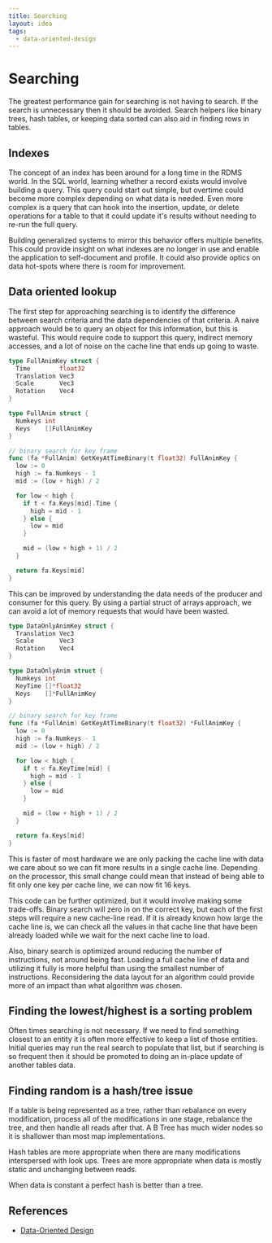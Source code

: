 ```yaml
---
title: Searching
layout: idea
tags:
  - data-oriented-design
---
```


# Searching

The greatest performance gain for searching is not having to search. If the
search is unnecessary then it should be avoided. Search helpers like binary
trees, hash tables, or keeping data sorted can also aid in finding rows in
tables.

## Indexes

The concept of an index has been around for a long time in the RDMS world. In
the SQL world, learning whether a record exists would involve building a query.
This query could start out simple, but overtime could become more complex
depending on what data is needed. Even more complex is a query that can hook
into the insertion, update, or delete operations for a table to that it could
update it's results without needing to re-run the full query.

Building generalized systems to mirror this behavior offers multiple benefits.
This could provide insight on what indexes are no longer in use and enable the
application to self-document and profile. It could also provide optics on data
hot-spots where there is room for improvement.

## Data oriented lookup

The first step for approaching searching is to identify the difference between
search criteria and the data dependencies of that criteria. A naive approach
would be to query an object for this information, but this is wasteful. This
would require code to support this query, indirect memory accesses, and a lot of
noise on the cache line that ends up going to waste.

```go
type FullAnimKey struct {
  Time        float32
  Translation Vec3
  Scale       Vec3
  Rotation    Vec4
}

type FullAnim struct {
  Numkeys int
  Keys    []FullAnimKey
}

// binary search for key frame
func (fa *FullAnim) GetKeyAtTimeBinary(t float32) FullAnimKey {
  low := 0
  high := fa.Numkeys - 1
  mid := (low + high) / 2

  for low < high {
    if t < fa.Keys[mid].Time {
      high = mid - 1
    } else {
      low = mid
    }

    mid = (low + high + 1) / 2
  }

  return fa.Keys[mid]
}
```

This can be improved by understanding the data needs of the producer and
consumer for this query. By using a partial struct of arrays approach, we can
avoid a lot of memory requests that would have been wasted.

```go
type DataOnlyAnimKey struct {
  Translation Vec3
  Scale       Vec3
  Rotation    Vec4
}

type DataOnlyAnim struct {
  Numkeys int
  KeyTime []*float32
  Keys    []*FullAnimKey
}

// binary search for key frame
func (fa *FullAnim) GetKeyAtTimeBinary(t float32) *FullAnimKey {
  low := 0
  high := fa.Numkeys - 1
  mid := (low + high) / 2

  for low < high {
    if t < fa.KeyTime[mid] {
      high = mid - 1
    } else {
      low = mid
    }

    mid = (low + high + 1) / 2
  }

  return fa.Keys[mid]
}
```

This is faster of most hardware we are only packing the cache line with data we
care about so we can fit more results in a single cache line. Depending on the
processor, this small change could mean that instead of being able to fit only
one key per cache line, we can now fit 16 keys.

This code can be further optimized, but it would involve making some trade-offs.
Binary search will zero in on the correct key, but each of the first steps will
require a new cache-line read. If it is already known how large the cache line
is, we can check all the values in that cache line that have been already loaded
while we wait for the next cache line to load.

Also, binary search is optimized around reducing the number of instructions, not
around being fast. Loading a full cache line of data and utilizing it fully is
more helpful than using the smallest number of instructions. Reconsidering the
data layout for an algorithm could provide more of an impact than what algorithm
was chosen.

## Finding the lowest/highest is a sorting problem

Often times searching is not necessary. If we need to find something closest to
an entity it is often more effective to keep a list of those entities. Initial
queries may run the real search to populate that list, but if searching is so
frequent then it should be promoted to doing an in-place update of another
tables data.

## Finding random is a hash/tree issue

If a table is being represented as a tree, rather than rebalance on every
modification, process all of the modifications in one stage, rebalance the tree,
and then handle all reads after that. A B Tree has much wider nodes so it is
shallower than most map implementations.

Hash tables are more appropriate when there are many modifications interspersed
with look ups. Trees are more appropriate when data is mostly static and
unchanging between reads.

When data is constant a perfect hash is better than a tree.

## References

- [Data-Oriented Design](/reference/Data-Oriented-Design)
